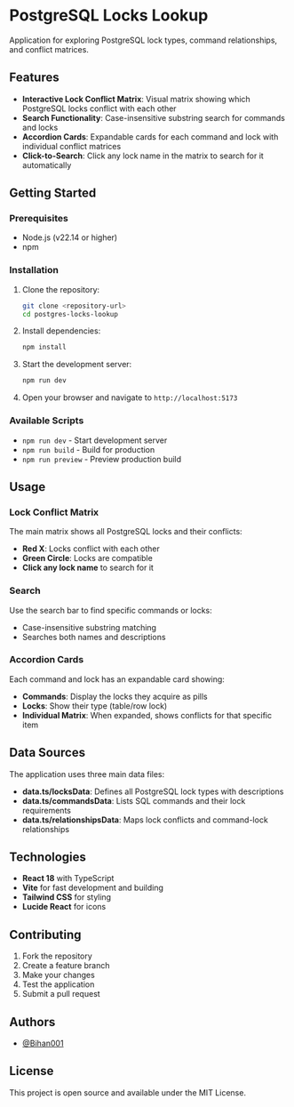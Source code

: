 # PostgreSQL Locks Lookup

Application for exploring PostgreSQL lock types, command relationships, and conflict matrices.

## Features

- **Interactive Lock Conflict Matrix**: Visual matrix showing which PostgreSQL locks conflict with each other
- **Search Functionality**: Case-insensitive substring search for commands and locks
- **Accordion Cards**: Expandable cards for each command and lock with individual conflict matrices
- **Click-to-Search**: Click any lock name in the matrix to search for it automatically

## Getting Started

### Prerequisites

- Node.js (v22.14 or higher)
- npm

### Installation

1. Clone the repository:
   ```bash
   git clone <repository-url>
   cd postgres-locks-lookup
   ```

2. Install dependencies:
   ```bash
   npm install
   ```

3. Start the development server:
   ```bash
   npm run dev
   ```

4. Open your browser and navigate to `http://localhost:5173`

### Available Scripts

- `npm run dev` - Start development server
- `npm run build` - Build for production
- `npm run preview` - Preview production build

## Usage

### Lock Conflict Matrix

The main matrix shows all PostgreSQL locks and their conflicts:
- **Red X**: Locks conflict with each other
- **Green Circle**: Locks are compatible
- **Click any lock name** to search for it

### Search

Use the search bar to find specific commands or locks:
- Case-insensitive substring matching
- Searches both names and descriptions

### Accordion Cards

Each command and lock has an expandable card showing:
- **Commands**: Display the locks they acquire as pills
- **Locks**: Show their type (table/row lock)
- **Individual Matrix**: When expanded, shows conflicts for that specific item

## Data Sources

The application uses three main data files:

- **data.ts/locksData**: Defines all PostgreSQL lock types with descriptions
- **data.ts/commandsData**: Lists SQL commands and their lock requirements
- **data.ts/relationshipsData**: Maps lock conflicts and command-lock relationships

## Technologies

- **React 18** with TypeScript
- **Vite** for fast development and building
- **Tailwind CSS** for styling
- **Lucide React** for icons

## Contributing

1. Fork the repository
2. Create a feature branch
3. Make your changes
4. Test the application
5. Submit a pull request

## Authors

- [@Bihan001](https://github.com/Bihan001)

## License

This project is open source and available under the MIT License.
